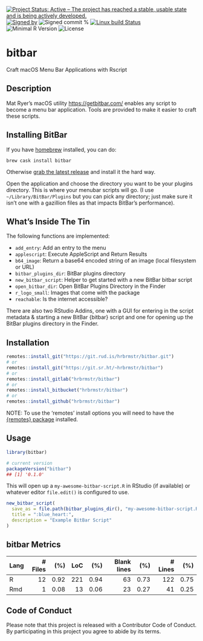 
[![Project Status: Active – The project has reached a stable, usable
state and is being actively
developed.](https://www.repostatus.org/badges/latest/active.svg)](https://www.repostatus.org/#active)
[![Signed
by](https://img.shields.io/badge/Keybase-Verified-brightgreen.svg)](https://keybase.io/hrbrmstr)
![Signed commit
%](https://img.shields.io/badge/Signed_Commits-100%25-lightgrey.svg)
[![Linux build
Status](https://travis-ci.org/hrbrmstr/bitbar.svg?branch=master)](https://travis-ci.org/hrbrmstr/bitbar)  
![Minimal R
Version](https://img.shields.io/badge/R%3E%3D-3.6.0-blue.svg)
![License](https://img.shields.io/badge/License-MIT-blue.svg)

# bitbar

Craft macOS Menu Bar Applications with Rscript

## Description

Mat Ryer’s macOS utility <https://getbitbar.com/> enables any script to
become a menu bar application. Tools are provided to make it easier to
craft these scripts.

## Installing BitBar

If you have [homebrew](https://brew.sh/) installed, you can do:

``` shell
brew cask install bitbar
```

Otherwise [grab the latest
release](https://github.com/matryer/bitbar/releases/latest) and install
it the hard way.

Open the application and choose the directory you want to be your
plugins directory. This is where your menubar scripts will go. (I use
`~/Library/BitBar/Plugins` but you can pick any directory; just make
sure it isn’t one with a gazillion files as that impacts BitBar’s
performance).

## What’s Inside The Tin

The following functions are implemented:

  - `add_entry`: Add an entry to the menu
  - `applescript`: Execute AppleScript and Return Results
  - `b64_image`: Return a base64 encoded string of an image (local
    filesystem or URL)
  - `bitbar_plugins_dir`: BitBar plugins directory
  - `new_bitbar_script`: Helper to get started with a new BitBar bitbar
    script
  - `open_bitbar_dir`: Open BitBar Plugins Directory in the Finder
  - `r_logo_small`: Images that come with the package
  - `reachable`: Is the internet accessible?

There are also two RStudio Addins, one with a GUI for entering in the
script metadata & starting a new BitBar {bitbar} script and one for
opening up the BitBar plugins directory in the Finder.

## Installation

``` r
remotes::install_git("https://git.rud.is/hrbrmstr/bitbar.git")
# or
remotes::install_git("https://git.sr.ht/~hrbrmstr/bitbar")
# or
remotes::install_gitlab("hrbrmstr/bitbar")
# or
remotes::install_bitbucket("hrbrmstr/bitbar")
# or
remotes::install_github("hrbrmstr/bitbar")
```

NOTE: To use the ‘remotes’ install options you will need to have the
[{remotes} package](https://github.com/r-lib/remotes) installed.

## Usage

``` r
library(bitbar)

# current version
packageVersion("bitbar")
## [1] '0.1.0'
```

This will open up a `my-awesome-bitbar-script.R` in RStudio (if
available) or whatever editor `file.edit()` is configured to use.

``` r
new_bitbar_script(
  save_as = file.path(bitbar_plugins_dir(), "my-awesome-bitbar-script.R"),
  title = ":blue_heart:",
  description = "Example BitBar Script"
)
```

## bitbar Metrics

| Lang | \# Files |  (%) | LoC |  (%) | Blank lines |  (%) | \# Lines |  (%) |
| :--- | -------: | ---: | --: | ---: | ----------: | ---: | -------: | ---: |
| R    |       12 | 0.92 | 221 | 0.94 |          63 | 0.73 |      122 | 0.75 |
| Rmd  |        1 | 0.08 |  13 | 0.06 |          23 | 0.27 |       41 | 0.25 |

## Code of Conduct

Please note that this project is released with a Contributor Code of
Conduct. By participating in this project you agree to abide by its
terms.

